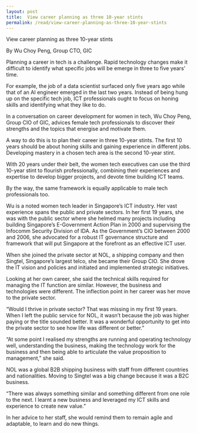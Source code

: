 ```yaml
---
layout: post
title:  View career planning as three 10-year stints
permalink: /read/view-career-planning-as-three-10-year-stints
---
```


<p>View career planning as three 10-year stints</p>
<p>By Wu Choy Peng, Group CTO, GIC</p>

Planning a career in tech is a challenge. Rapid technology changes make it difficult to identify what specific jobs will be emerge in three to five years’ time. 

For example, the job of a data scientist surfaced only five years ago while that of an AI engineer emerged in the last two years. Instead of being hung up on the specific tech job, ICT professionals ought to focus on honing skills and identifying what they like to do.

In a conversation on career development for women in tech, Wu Choy Peng, Group CIO of GIC, advices female tech professionals to discover their strengths and the topics that energise and motivate them.

A way to do this is to plan their career in three 10-year stints. The first 10 years should be about honing skills and gaining experience in different jobs. Developing mastery in a chosen tech area is the second 10-year stint. 

With 20 years under their belt, the women tech executives can use the third 10-year stint to flourish professionally, combining their experiences and expertise to  develop bigger projects, and devote time building ICT teams. 

By the way, the same framework is equally applicable to male tech professionals too.  

Wu is a noted women tech leader in Singapore’s ICT industry. Her vast experience spans the public and private sectors. In her first 19 years, she was with the public sector where she helmed many projects including building Singapore’s E-Government Action Plan in 2000 and supervising the Infocomm Security Division of IDA. As the Government’s CIO between 2000 and 2006, she advocated for a robust IT governance structure and framework that will put Singapore at the forefront as an effective ICT user. 

When she joined the private sector at NOL, a shipping company and then Singtel, Singapore’s largest telco, she became their Group CIO. She drove the IT vision and policies and initiated and implemented strategic initiatives.

Looking at her own career, she said the technical skills required for managing the IT function are similar. However, the business and technologies were different. The inflection point in her career was her move to the private sector. 

“Would I thrive in private sector? That was missing in my first 19 years. When I left the public service for NOL, it wasn’t because the job was higher paying or the title sounded better. It was a wonderful opportunity to get into the private sector to see how life was different or better.”

“At some point I realised my strengths are running and operating technology well, understanding the business, making the technology work for the business and then being able to articulate the value proposition to management,” she said.

NOL was a global B2B shipping business with staff from different countries and nationalities. Moving to Singtel was a big change because it was a B2C business.

“There was always something similar and something different from one role to the next. I learnt  a new business and leveraged  my ICT skills and experience to create new value.”

In her advice to her staff, she would remind them to remain agile and adaptable, to learn and do new things.
